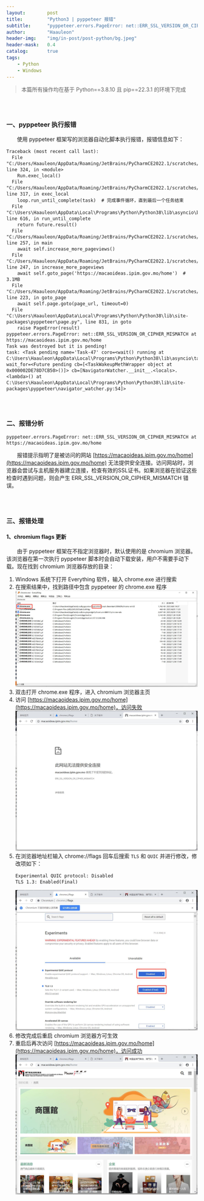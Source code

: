 ```yaml
---
layout:        post
title:         "Python3 | pyppeteer 报错"
subtitle:      "pyppeteer.errors.PageError: net::ERR_SSL_VERSION_OR_CIPHER_MISMATCH at ..."
author:        "Haauleon"
header-img:    "img/in-post/post-python/bg.jpeg"
header-mask:   0.4
catalog:       true
tags:
    - Python
    - Windows
---
```


> 本篇所有操作均在基于 Python==3.8.10 且 pip==22.3.1 的环境下完成 

<br>
<br>


### 一、pyppeteer 执行报错
&emsp;&emsp;使用 pyppeteer 框架写的浏览器自动化脚本执行报错，报错信息如下：     
```
Traceback (most recent call last):
  File "C:/Users/Haauleon/AppData/Roaming/JetBrains/PyCharmCE2022.1/scratches/scratch_1.py", line 324, in <module>
    Run.exec_local()
  File "C:/Users/Haauleon/AppData/Roaming/JetBrains/PyCharmCE2022.1/scratches/scratch_1.py", line 317, in exec_local
    loop.run_until_complete(task)  # 完成事件循环，直到最后一个任务结束
  File "C:\Users\Haauleon\AppData\Local\Programs\Python\Python38\lib\asyncio\base_events.py", line 616, in run_until_complete
    return future.result()
  File "C:/Users/Haauleon/AppData/Roaming/JetBrains/PyCharmCE2022.1/scratches/scratch_1.py", line 257, in main
    await self.increase_more_pageviews()
  File "C:/Users/Haauleon/AppData/Roaming/JetBrains/PyCharmCE2022.1/scratches/scratch_1.py", line 247, in increase_more_pageviews
    await self.goto_page('https://macaoideas.ipim.gov.mo/home')  # 3.1MB
  File "C:/Users/Haauleon/AppData/Roaming/JetBrains/PyCharmCE2022.1/scratches/scratch_1.py", line 223, in goto_page
    await self.page.goto(page_url, timeout=0)
  File "C:\Users\Haauleon\AppData\Local\Programs\Python\Python38\lib\site-packages\pyppeteer\page.py", line 831, in goto
    raise PageError(result)
pyppeteer.errors.PageError: net::ERR_SSL_VERSION_OR_CIPHER_MISMATCH at https://macaoideas.ipim.gov.mo/home
Task was destroyed but it is pending!
task: <Task pending name='Task-47' coro=<wait() running at C:\Users\Haauleon\AppData\Local\Programs\Python\Python38\lib\asyncio\tasks.py:426> wait_for=<Future pending cb=[<TaskWakeupMethWrapper object at 0x000002DE78D7CB50>()]> cb=[NavigatorWatcher.__init__.<locals>.<lambda>() at C:\Users\Haauleon\AppData\Local\Programs\Python\Python38\lib\site-packages\pyppeteer\navigator_watcher.py:54]>
```

<br>
<br>

### 二、报错分析
```
pyppeteer.errors.PageError: net::ERR_SSL_VERSION_OR_CIPHER_MISMATCH at https://macaoideas.ipim.gov.mo/home
```
&emsp;&emsp;报错提示指明了是被访问的网站 [https://macaoideas.ipim.gov.mo/home](https://macaoideas.ipim.gov.mo/home) 无法提供安全连接。访问网站时，浏览器会尝试与主机服务器建立连接，检查有效的SSL证书。如果浏览器在验证这些检查时遇到问题，则会产生 ERR_SSL_VERSION_OR_CIPHER_MISMATCH 错误。        

<br>
<br>

### 三、报错处理
#### 1、chromium flags 更新
&emsp;&emsp;由于 pyppeteer 框架在不指定浏览器时，默认使用的是 chromium 浏览器。该浏览器在第一次执行 pyppeteer 脚本时会自动下载安装，用户不需要手动下载。现在找到 chromium 浏览器存放的目录：     

1. Windows 系统下打开 Everything 软件，输入 chrome.exe 进行搜索        
2. 在搜索结果中，找到路径中包含 pyppeteer 的 chrome.exe 程序      
    ![](\img\in-post\post-python\2022-11-30-python-pyppeteer-error-1.jpg)
3. 双击打开 chrome.exe 程序，进入 chromium 浏览器主页      
4. 访问 [https://macaoideas.ipim.gov.mo/home](https://macaoideas.ipim.gov.mo/home)，访问失败      
    ![](\img\in-post\post-python\2022-11-30-python-pyppeteer-error-2.jpg)
5. 在浏览器地址栏输入 chrome://flags 回车后搜索 `TLS` 和 `QUIC` 并进行修改，修改项如下：    
    ```
    Experimental QUIC protocol: Disabled
    TLS 1.3: Enabled(Final)
    ```
    ![](\img\in-post\post-python\2022-11-30-python-pyppeteer-error-3.jpg)
6. 修改完成后重启 chromium 浏览器方可生效     
7. 重启后再次访问 [https://macaoideas.ipim.gov.mo/home](https://macaoideas.ipim.gov.mo/home)，访问成功      
    ![](\img\in-post\post-python\2022-11-30-python-pyppeteer-error-4.jpg)